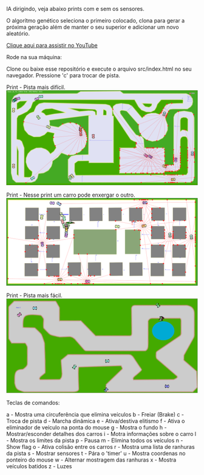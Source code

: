 IA dirigindo, veja abaixo prints com e sem os sensores.

O algorítmo genético seleciona o primeiro colocado, clona para gerar a próxima geração além de manter o seu superior e adicionar um novo aleatório.

[Clique aqui para assistir no YouTube](https://youtu.be/-AE7YnHMn9E)

Rode na sua máquina:

Clone ou baixe esse repositório e execute o arquivo src/index.html no seu navegador.
Pressione 'c' para trocar de pista.

Print - Pista mais difícil.
![Alt text](src/assets/asset3.png?raw=true "Print da pista")

Print - Nesse print um carro pode enxergar o outro.
![Alt text](src/assets/asset4.png?raw=true "Print da pista")

Print - Pista mais fácil.
![Alt text](src/assets/asset1.png?raw=true "Print da pista")

Teclas de comandos:

a - Mostra uma circuferência que elimina veículos
b - Freiar (Brake)
c - Troca de pista
d - Marcha dinâmica
e - Ativa/destiva elitismo
f - Ativa o eliminador de veículo na ponta do mouse
g - Mostra o fundo
h - Mostrar/esconder detalhes dos carros
i - Motra informações sobre o carro
l - Mostra os limites da pista
p - Pausa
m - Elimina todos os veículos
n - Show flag
o - Ativa colisão entre os carros
r - Mostra uma lista de ranhuras da pista
s - Mostrar sensores
t - Pára o 'timer'
u - Mostra coordenas no ponteiro do mouse
w - Alternar mostragem das ranhuras
x - Mostra veículos batidos
z - Luzes